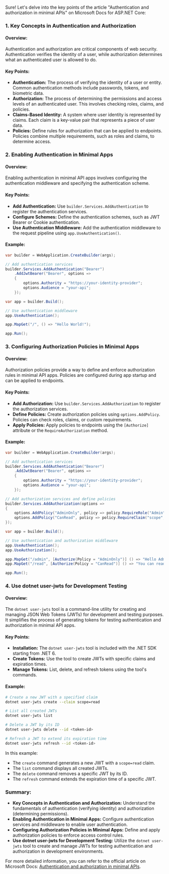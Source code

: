 Sure! Let's delve into the key points of the article "Authentication and authorization in minimal APIs" on Microsoft Docs for ASP.NET Core:

### 1. Key Concepts in Authentication and Authorization

#### Overview:
Authentication and authorization are critical components of web security. Authentication verifies the identity of a user, while authorization determines what an authenticated user is allowed to do.

#### Key Points:
- **Authentication:** The process of verifying the identity of a user or entity. Common authentication methods include passwords, tokens, and biometric data.
- **Authorization:** The process of determining the permissions and access levels of an authenticated user. This involves checking roles, claims, and policies.
- **Claims-Based Identity:** A system where user identity is represented by claims. Each claim is a key-value pair that represents a piece of user data.
- **Policies:** Define rules for authorization that can be applied to endpoints. Policies combine multiple requirements, such as roles and claims, to determine access.

### 2. Enabling Authentication in Minimal Apps

#### Overview:
Enabling authentication in minimal API apps involves configuring the authentication middleware and specifying the authentication scheme.

#### Key Points:
- **Add Authentication:** Use `builder.Services.AddAuthentication` to register the authentication services.
- **Configure Schemes:** Define the authentication schemes, such as JWT Bearer or Cookie authentication.
- **Use Authentication Middleware:** Add the authentication middleware to the request pipeline using `app.UseAuthentication()`.

#### Example:
```csharp name=Program.cs
var builder = WebApplication.CreateBuilder(args);

// Add authentication services
builder.Services.AddAuthentication("Bearer")
    .AddJwtBearer("Bearer", options =>
    {
        options.Authority = "https://your-identity-provider";
        options.Audience = "your-api";
    });

var app = builder.Build();

// Use authentication middleware
app.UseAuthentication();

app.MapGet("/", () => "Hello World!");

app.Run();
```

### 3. Configuring Authorization Policies in Minimal Apps

#### Overview:
Authorization policies provide a way to define and enforce authorization rules in minimal API apps. Policies are configured during app startup and can be applied to endpoints.

#### Key Points:
- **Add Authorization:** Use `builder.Services.AddAuthorization` to register the authorization services.
- **Define Policies:** Create authorization policies using `options.AddPolicy`. Policies can check roles, claims, or custom requirements.
- **Apply Policies:** Apply policies to endpoints using the `[Authorize]` attribute or the `RequireAuthorization` method.

#### Example:
```csharp name=Program.cs
var builder = WebApplication.CreateBuilder(args);

// Add authentication services
builder.Services.AddAuthentication("Bearer")
    .AddJwtBearer("Bearer", options =>
    {
        options.Authority = "https://your-identity-provider";
        options.Audience = "your-api";
    });

// Add authorization services and define policies
builder.Services.AddAuthorization(options =>
{
    options.AddPolicy("AdminOnly", policy => policy.RequireRole("Admin"));
    options.AddPolicy("CanRead", policy => policy.RequireClaim("scope", "read"));
});

var app = builder.Build();

// Use authentication and authorization middleware
app.UseAuthentication();
app.UseAuthorization();

app.MapGet("/admin", [Authorize(Policy = "AdminOnly")] () => "Hello Admin!");
app.MapGet("/read", [Authorize(Policy = "CanRead")] () => "You can read!");

app.Run();
```

### 4. Use dotnet user-jwts for Development Testing

#### Overview:
The `dotnet user-jwts` tool is a command-line utility for creating and managing JSON Web Tokens (JWTs) for development and testing purposes. It simplifies the process of generating tokens for testing authentication and authorization in minimal API apps.

#### Key Points:
- **Installation:** The `dotnet user-jwts` tool is included with the .NET SDK starting from .NET 6.
- **Create Tokens:** Use the tool to create JWTs with specific claims and expiration times.
- **Manage Tokens:** List, delete, and refresh tokens using the tool's commands.

#### Example:
```bash
# Create a new JWT with a specified claim
dotnet user-jwts create --claim scope=read

# List all created JWTs
dotnet user-jwts list

# Delete a JWT by its ID
dotnet user-jwts delete --id <token-id>

# Refresh a JWT to extend its expiration time
dotnet user-jwts refresh --id <token-id>
```

In this example:
- The `create` command generates a new JWT with a `scope=read` claim.
- The `list` command displays all created JWTs.
- The `delete` command removes a specific JWT by its ID.
- The `refresh` command extends the expiration time of a specific JWT.

### Summary:

- **Key Concepts in Authentication and Authorization:** Understand the fundamentals of authentication (verifying identity) and authorization (determining permissions).
- **Enabling Authentication in Minimal Apps:** Configure authentication services and middleware to enable user authentication.
- **Configuring Authorization Policies in Minimal Apps:** Define and apply authorization policies to enforce access control rules.
- **Use dotnet user-jwts for Development Testing:** Utilize the `dotnet user-jwts` tool to create and manage JWTs for testing authentication and authorization in development environments.

For more detailed information, you can refer to the official article on Microsoft Docs: [Authentication and authorization in minimal APIs](https://docs.microsoft.com/en-us/aspnet/core/fundamentals/minimal-apis/auth).